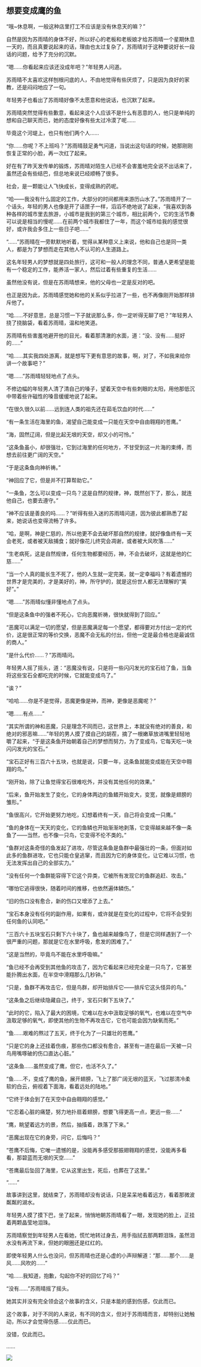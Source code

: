 ## 想要变成鹰的鱼

“哦~休息啊，一般这种店里打工不应该是没有休息天的嘛？”

自然是因为苏雨晴的身体不好，所以好心的老板和老板娘才给苏雨晴一个星期休息一天的，而且真要说起来的话，理由也太过复杂了，苏雨晴对于这种要说好长一段话的问题，给予了充分的沉默。

“嗯……你看起来应该还没成年吧？”年轻男人问道。

苏雨晴不太喜欢这样刨根问底的人，不由地觉得有些厌烦了，只是因为良好的家教，还是闷闷地应了一句。

年轻男子也看出了苏雨晴好像不太愿意和他说话，也沉默了起来。

苏雨晴突然觉得有些歉意，看起来这个人应该不是什么有恶意的人，他只是单纯的想和自己聊天而已，她的态度好像有些太过冷漠了呢……

毕竟这个河堤上，也只有他们两个人……

“你……你呢？不上班吗？”苏雨晴鼓足勇气问道，当说出这句话的时候，她那刚刚恢复正常的小脸，再一次红了起来。

好在有了昨天发传单的锻炼，苏雨晴对陌生人已经不会害羞地完全说不出话来了，虽然还会有些结巴，但总地来说已经顺畅了很多。

社会，是一颗能让人飞快成长，变得成熟的药呢。

“哈——我没有什么固定的工作，大部分的时间都用来游历山水了。”苏雨晴开了一个话头，年轻的男人也像是开了话匣子一样，滔滔不绝地说了起来，“我喜欢到各种各样的城市里去旅游，小城市是我到的第三个城市，相比前两个，它的生活节奏可以说是相当的慢呢……在前两个城市我都住了一年，而这个城市给我的感觉很好，或许我会多住上一些日子吧……”

“……”苏雨晴在一旁默默地听着，觉得从某种意义上来说，他和自己也是同一类人，都是为了梦想而走在其他人不认可的人生道路上。

这名年轻男人的梦想就是四处旅行，这可和一般人的理念不同，普通人更希望是能有一个稳定的工作，能养活一家人，然后过着有些重复的生活……

虽然他没有说，但是在苏雨晴想来，他的父母也一定是反对的吧。

也正是因为此，苏雨晴感觉她和他的关系似乎拉进了一些，也不再像刚开始那样排斥他了。

“哈……不好意思，总是习惯一下子就说那么多，你一定听得无聊了吧？”年轻男人挠了挠脑袋，看着苏雨晴，温和地笑道。

苏雨晴有些害羞地避开他的目光，看着那清澈的水面，道：“没、没有……挺好的……”

“哈……其实我四处游离，就是想写下更有意思的故事，啊，对了，不如我来给你讲一个故事吧？”

“嗯……”苏雨晴轻轻地点了点头。

不修边幅的年轻男人清了清自己的嗓子，望着天空中有些刺眼的太阳，用他那低沉中带着些许磁性的嗓音缓缓地说了起来。

“在很久很久以前……远到连人类的祖先还在茹毛饮血的时代……”

“有一条生活在海里的鱼，渴望自己能变成一只能在天空中自由翱翔的苍鹰。”

“海，固然辽阔，但是比起无垠的天空，却又小的可怜。”

“这条鱼虽小，却很强壮，它到过海里的任何地方，不甘受到这一片海的束缚，而想去前往更广阔的天空。”

“于是这条鱼向神祈祷。”

“神回应了它，但是并不打算帮助它。”

“一条鱼，怎么可以变成一只鸟？这是自然的规律，神，既然创下了，那么，就连他自己，也要去遵守。”

“神不应该是善良的吗……？”听得有些入迷的苏雨晴问道，因为彼此都熟悉了起来，她说话也变得流畅了许多。

“哈，是啊，神是仁慈的，所以他更不会去破坏那自然的规律，就好像鱼终有一天会老死，或者被天敌捕食；就好像花儿终究会凋谢，或者被大风吹落……”

“生老病死，这是自然规律，任何生物都要经历，神，不会去破坏，这就是他的仁慈……”

“当一个人真的能长生不死了，他的人生就一定完美，就一定幸福吗？有着遗憾的世界才是完美的，才是美好的，神，所守护的，就是这份世人都无法理解的“美好”。”

“嗯……”苏雨晴似懂非懂地点了点头。

“但是这条鱼中的强者不死心，它向恶魔祈祷，很快就得到了回应。”

“恶魔可以满足一切的愿望，但是恶魔满足每一个愿望，都得要对方付出一定的代价，这是很正常的等价交换，恶魔不会无私的付出，但他一定是最合格也是最诚信的商人。”

“是什么代价……？”苏雨晴问。

年轻男人摇了摇头，道：“恶魔没有说，只是将一些闪闪发光的宝石给了鱼，当鱼将这些宝石全都吃完的时候，它就能变成鸟了。”

“诶？”

“哈哈……你是不是觉得，恶魔更像是神，而神，更像是恶魔呢？”

“嗯……有点……”

“其实所谓的神和恶魔，只是理念不同而已，这世界上，本就没有绝对的善良，和绝对的邪恶嘛……”年轻的男人摸了摸自己的胡茬，摘了一根嫩草放进嘴里轻轻地嚼了起来，“于是这条鱼开始朝着自己的梦想而努力，为了变成鸟，它每天吃一块闪闪发光的宝石。”

“宝石正好有三百六十五块，也就是说，只要一年，这条鱼就能变成能在天空中翱翔的鸟。”

“刚开始，除了让鱼觉得宝石很难吃外，并没有其他任何的效果。”

“后来，鱼开始发生了变化，它的身体两边的鱼鳍开始变大，变宽，就像是翅膀的雏形。”

“鱼很高兴，它开始更努力地吃，幻想着终有一天，自己将会变成一只鹰。”

“鱼的身体在一天天的变化，它的鱼鳞也开始渐渐地剥落，它变得越来越不像一条鱼了——当然，也不像一只鸟，它变得不伦不类的。”

“鱼群对这条奇怪的鱼发起了进攻，尽管这条鱼是鱼群中最强壮的一条，但面对如此多的鱼群进攻，它也只能仓皇逃窜，而且因为它的身体变化，让它难以习惯，也无法发挥出自己的全部实力。”

“没有任何一个鱼群能容得下它这个异类，它被所有发现它的鱼群追赶、攻击。”

“哪怕它逃得很快，随着时间的推移，也依然遍体鳞伤。”

“旧的伤口没有愈合，新的伤口又增添了上去。”

“宝石本身没有任何的副作用，如果有，或许就是在变化的过程中，它将不会受到任何鱼的认同吧。”

“三百六十五块宝石只剩下六十块了，鱼也越来越像鸟了，但是它同样遇到了一个很严重的问题，那就是它在水里呼吸，愈发的困难了。”

“这是当然的，毕竟鸟不能在水里呼吸嘛。”

“鱼已经不会再受到其他鱼的攻击了，因为它看起来已经完全是一只鸟了，它甚至能扑腾出水面，在半空中滑翔那么几秒钟。”

“只是，鱼群不再攻击它，但是鸟群，却开始排斥它——排斥它这头怪异的鸟。”

“这条鱼之后继续隐藏自己，终于，宝石只剩下五块了。”

“此时的它，陷入了最大的困境，它难以在水中汲取足够的氧气，也难以在空气中汲取足够的氧气，即使其他的生物不再攻击它，它也可能会因为缺氧而死。”

“鱼……艰难的熬过了五天，终于化为了一只雄壮的苍鹰。”

“只是它的身上还挂着伤痕，那些伤口都没有愈合，甚至有一道在最后一天被一只鸟用嘴啄破的伤口直达心脏。”

“这条鱼……虽然变成了鹰，但它，也活不久了。”

“鱼……不，变成了鹰的鱼，展开翅膀，飞上了那广阔无垠的蓝天，飞过那清冷柔软的白云，俯视着下面海，看着远处的陆地。”

“它终于体会到了在天空中自由翱翔的感觉。”

“它忍着心脏的痛楚，努力地扑扇着翅膀，想要飞得更高一点，更远一些……”

“鹰，眺望着远方的景，然后，抽搐着，跌落了下来。”

“恶魔出现在它的身旁，问它，后悔吗？”

“苍鹰不后悔，它唯一遗憾的是，没能再多感受那振翅翱翔的感觉，没能再多看看，那碧蓝而无垠的天空……”

“苍鹰最后坠回了海里，它从这里出生，死后，也葬在了这里。”

“……”

故事讲到这里，就结束了，苏雨晴却没有说话，只是呆呆地看着远方，看着那微波粼粼的湖水。

年轻男人摸了摸下巴，坐了起来，悄悄地朝苏雨晴看了一眼，发现她的脸上，正挂着两颗晶莹地泪珠。

苏雨晴察觉到年轻男人在看她，慌忙地转过身去，用手指拭去那两颗泪珠，虽然泪水没有再流下来，但她的眼圈还是红红的。

即使年轻男人什么也没问，但苏雨晴也还是心虚的小声辩解道：“那……那个……是风……风吹的……”

“哈……我知道，抱歉，勾起你不好的回忆了吗？”

“没有……”苏雨晴摇了摇头。

她其实并没有完全领会这个故事的含义，只是本能的感到伤感，仅此而已。

这个故事，对于不同的人来说，有不同的含义，但对于苏雨晴而言，却特别让她触动，所以才会觉得伤感……仅此而已。

没错，仅此而已。

……

![](../images/020-color.jpg)
